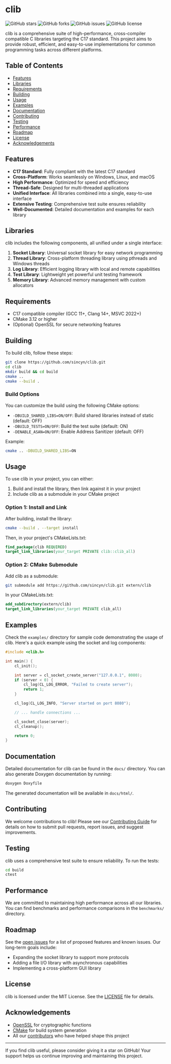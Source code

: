 # clib

![GitHub stars](https://img.shields.io/github/stars/sincyn/clib?style=social)
![GitHub forks](https://img.shields.io/github/forks/sincyn/clib?style=social)
![GitHub issues](https://img.shields.io/github/issues/sincyn/clib)
![GitHub license](https://img.shields.io/github/license/sincyn/clib)

clib is a comprehensive suite of high-performance, cross-compiler compatible C libraries targeting the C17 standard. This project aims to provide robust, efficient, and easy-to-use implementations for common programming tasks across different platforms.

## Table of Contents

- [Features](#features)
- [Libraries](#libraries)
- [Requirements](#requirements)
- [Building](#building)
- [Usage](#usage)
- [Examples](#examples)
- [Documentation](#documentation)
- [Contributing](#contributing)
- [Testing](#testing)
- [Performance](#performance)
- [Roadmap](#roadmap)
- [License](#license)
- [Acknowledgements](#acknowledgements)

## Features

- **C17 Standard**: Fully compliant with the latest C17 standard
- **Cross-Platform**: Works seamlessly on Windows, Linux, and macOS
- **High Performance**: Optimized for speed and efficiency
- **Thread-Safe**: Designed for multi-threaded applications
- **Unified Interface**: All libraries combined into a single, easy-to-use interface
- **Extensive Testing**: Comprehensive test suite ensures reliability
- **Well-Documented**: Detailed documentation and examples for each library

## Libraries

clib includes the following components, all unified under a single interface:

1. **Socket Library**: Universal socket library for easy network programming
2. **Thread Library**: Cross-platform threading library using pthreads and Windows threads
3. **Log Library**: Efficient logging library with local and remote capabilities
4. **Test Library**: Lightweight yet powerful unit testing framework
5. **Memory Library**: Advanced memory management with custom allocators

## Requirements

- C17 compatible compiler (GCC 11+, Clang 14+, MSVC 2022+)
- CMake 3.12 or higher
- (Optional) OpenSSL for secure networking features

## Building

To build clib, follow these steps:

```bash
git clone https://github.com/sincyn/clib.git
cd clib
mkdir build && cd build
cmake ..
cmake --build .
```

### Build Options

You can customize the build using the following CMake options:

- `-DBUILD_SHARED_LIBS=ON/OFF`: Build shared libraries instead of static (default: OFF)
- `-DBUILD_TESTS=ON/OFF`: Build the test suite (default: ON)
- `-DENABLE_ASAN=ON/OFF`: Enable Address Sanitizer (default: OFF)

Example:

```bash
cmake .. -DBUILD_SHARED_LIBS=ON
```

## Usage

To use clib in your project, you can either:

1. Build and install the library, then link against it in your project
2. Include clib as a submodule in your CMake project

### Option 1: Install and Link

After building, install the library:

```bash
cmake --build . --target install
```

Then, in your project's CMakeLists.txt:

```cmake
find_package(clib REQUIRED)
target_link_libraries(your_target PRIVATE clib::clib_all)
```

### Option 2: CMake Submodule

Add clib as a submodule:

```bash
git submodule add https://github.com/sincyn/clib.git extern/clib
```

In your CMakeLists.txt:

```cmake
add_subdirectory(extern/clib)
target_link_libraries(your_target PRIVATE clib_all)
```

## Examples

Check the `examples/` directory for sample code demonstrating the usage of clib. Here's a quick example using the socket and log components:

```c
#include <clib.h>

int main() {
    cl_init();

    int server = cl_socket_create_server("127.0.0.1", 8080);
    if (server < 0) {
        cl_log(CL_LOG_ERROR, "Failed to create server");
        return 1;
    }

    cl_log(CL_LOG_INFO, "Server started on port 8080");

    // ... handle connections ...

    cl_socket_close(server);
    cl_cleanup();

    return 0;
}
```

## Documentation

Detailed documentation for clib can be found in the `docs/` directory. You can also generate Doxygen documentation by running:

```bash
doxygen Doxyfile
```

The generated documentation will be available in `docs/html/`.

## Contributing

We welcome contributions to clib! Please see our [Contributing Guide](CONTRIBUTING.md) for details on how to submit pull requests, report issues, and suggest improvements.

## Testing

clib uses a comprehensive test suite to ensure reliability. To run the tests:

```bash
cd build
ctest
```

## Performance

We are committed to maintaining high performance across all our libraries. You can find benchmarks and performance comparisons in the `benchmarks/` directory.

## Roadmap

See the [open issues](https://github.com/sincyn/clib/issues) for a list of proposed features and known issues. Our long-term goals include:

- Expanding the socket library to support more protocols
- Adding a file I/O library with asynchronous capabilities
- Implementing a cross-platform GUI library

## License

clib is licensed under the MIT License. See the [LICENSE](LICENSE) file for details.

## Acknowledgements

- [OpenSSL](https://www.openssl.org/) for cryptographic functions
- [CMake](https://cmake.org/) for build system generation
- All our [contributors](https://github.com/sincyn/clib/graphs/contributors) who have helped shape this project

---

If you find clib useful, please consider giving it a star on GitHub! Your support helps us continue improving and maintaining this project.